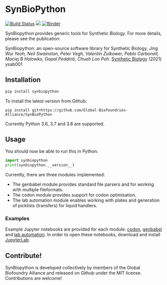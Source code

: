 # SynBioPython

[![Build Status](https://travis-ci.org/Global-Biofoundries-Alliance/SynBioPython.svg?branch=master)](https://travis-ci.org/Global-Biofoundries-Alliance/SynBioPython)
![](https://img.shields.io/badge/python-3.6%20%7C%203.7%20%7C%203.8-blue)
[![Binder](https://mybinder.org/badge_logo.svg)](https://mybinder.org/v2/gh/Global-Biofoundries-Alliance/SynBioPython/master?urlpath=git-pull%3Frepo%3Dhttps%253A%252F%252Fgithub.com%252FGlobal-Biofoundries-Alliance%252FSynBioPython%252Ftree%252Fmaster%252Fexamples%26urlpath%3Dtree%252Fexamples%252Findex.ipynb%26branch%3Dmaster)


SynBiopython provides generic tools for Synthetic Biology. For more details, please see the publication:

SynBiopython: an open-source software library for Synthetic Biology, *Jing Wui Yeoh, Neil Swainston, Peter Vegh, Valentin Zulkower, Pablo Carbonell, Maciej B Holowko, Gopal Peddinti, Chueh Loo Poh.* [Synthetic Biology](https://doi.org/10.1093/synbio/ysab001) (2021) ysab001


## Installation

```bash
pip install synbiopython
```

To install the latest version from Github:
```
pip install git+https://github.com/Global-Biofoundries-Alliance/SynBioPython
```
Currently Python 3.6, 3.7 and 3.8 are supported.


## Usage

You should now be able to run this in Python:

```python
import synbiopython
print(synbiopython.__version__)
```

Currently, there are three modules implemented:
- The genbabel module provides standard file parsers and for working with multiple fileformats.
- The codon module provides support for codon optimisation.
- The lab automation module enables working with plates and generation of picklists (transfers) for liquid handlers.


### Examples

Example Jupyter notebooks are provided for each module: [codon](https://github.com/Global-Biofoundries-Alliance/SynBioPython/blob/master/examples/codon.ipynb), [genbabel](https://github.com/Global-Biofoundries-Alliance/SynBioPython/blob/master/examples/genbabel.ipynb) and [lab automation](https://github.com/Global-Biofoundries-Alliance/SynBioPython/blob/master/examples/lab_automation.ipynb). In order to open these notebooks, download and install [JupyterLab](https://jupyterlab.readthedocs.io).


## Contribute!

SynBiopython is developed collectively by members of the Global Biofoundry Alliance and released on Github under the MIT license. Contributions are welcome!
